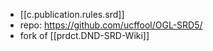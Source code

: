 
- [[c.publication.rules.srd]]
- repo: https://github.com/ucffool/OGL-SRD5/
- fork of [[prdct.DND-SRD-Wiki]]